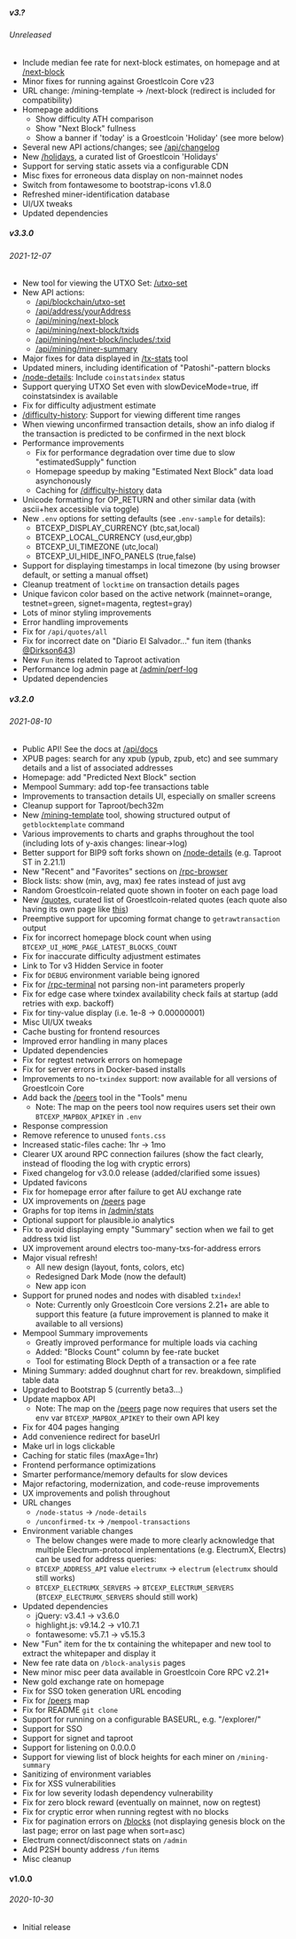 ##### v3.?
###### Unreleased

* Include median fee rate for next-block estimates, on homepage and at [/next-block](./next-block)
* Minor fixes for running against Groestlcoin Core v23
* URL change: /mining-template -> /next-block (redirect is included for compatibility)
* Homepage additions
	* Show difficulty ATH comparison
	* Show "Next Block" fullness
	* Show a banner if 'today' is a Groestlcoin 'Holiday' (see more below)
* Several new API actions/changes; see [/api/changelog](./api/changelog)
* New [/holidays](./holidays), a curated list of Groestlcoin 'Holidays'
* Support for serving static assets via a configurable CDN
* Misc fixes for erroneous data display on non-mainnet nodes
* Switch from fontawesome to bootstrap-icons v1.8.0
* Refreshed miner-identification database
* UI/UX tweaks
* Updated dependencies


##### v3.3.0
###### 2021-12-07

* New tool for viewing the UTXO Set: [/utxo-set](./utxo-set)
* New API actions:
	* [/api/blockchain/utxo-set](./api/blockchain/utxo-set)
	* [/api/address/yourAddress](./api/address/yourAddress)
	* [/api/mining/next-block](./api/mining/next-block)
	* [/api/mining/next-block/txids](./api/mining/next-block/txids)
	* [/api/mining/next-block/includes/:txid](./api/mining/next-block/includes/yourTxid)
	* [/api/mining/miner-summary](./api/mining/miner-summary?since=1d)
* Major fixes for data displayed in [/tx-stats](./tx-stats) tool
* Updated miners, including identification of "Patoshi"-pattern blocks
* [/node-details](./node-details): Include `coinstatsindex` status
* Support querying UTXO Set even with slowDeviceMode=true, iff coinstatsindex is available
* Fix for difficulty adjustment estimate
* [/difficulty-history](./difficulty-history): Support for viewing different time ranges
* When viewing unconfirmed transaction details, show an info dialog if the transaction is predicted to be confirmed in the next block
* Performance improvements
	* Fix for performance degradation over time due to slow "estimatedSupply" function
	* Homepage speedup by making "Estimated Next Block" data load asynchonously
	* Caching for [/difficulty-history](./difficulty-history) data
* Unicode formatting for OP_RETURN and other similar data (with ascii+hex accessible via toggle)
* New `.env` options for setting defaults (see `.env-sample` for details):
	* BTCEXP_DISPLAY_CURRENCY (btc,sat,local)
	* BTCEXP_LOCAL_CURRENCY (usd,eur,gbp)
	* BTCEXP_UI_TIMEZONE (utc,local)
	* BTCEXP_UI_HIDE_INFO_PANELS (true,false)
* Support for displaying timestamps in local timezone (by using browser default, or setting a manual offset)
* Cleanup treatment of `locktime` on transaction details pages
* Unique favicon color based on the active network (mainnet=orange, testnet=green, signet=magenta, regtest=gray)
* Lots of minor styling improvements
* Error handling improvements
* Fix for `/api/quotes/all`
* Fix for incorrect date on "Diario El Salvador..." fun item (thanks [@Dirkson643](https://github.com/Dirkson643))
* New `Fun` items related to Taproot activation
* Performance log admin page at [/admin/perf-log](./admin/perf-log)
* Updated dependencies


##### v3.2.0
###### 2021-08-10

* Public API! See the docs at [/api/docs](./api/docs)
* XPUB pages: search for any xpub (ypub, zpub, etc) and see summary details and a list of associated addresses
* Homepage: add "Predicted Next Block" section
* Mempool Summary: add top-fee transactions table
* Improvements to transaction details UI, especially on smaller screens
* Cleanup support for Taproot/bech32m
* New [/mining-template](./mining-template) tool, showing structured output of `getblocktemplate` command
* Various improvements to charts and graphs throughout the tool (including lots of y-axis changes: linear->log)
* Better support for BIP9 soft forks shown on [/node-details](./node-details) (e.g. Taproot ST in 2.21.1)
* New "Recent" and "Favorites" sections on [/rpc-browser](./rpc-browser)
* Block lists: show (min, avg, max) fee rates instead of just avg
* Random Groestlcoin-related quote shown in footer on each page load
* New [/quotes](./quotes), curated list of Groestlcoin-related quotes (each quote also having its own page like [this](`./quote/0`))
* Preemptive support for upcoming format change to `getrawtransaction` output
* Fix for incorrect homepage block count when using `BTCEXP_UI_HOME_PAGE_LATEST_BLOCKS_COUNT`
* Fix for inaccurate difficulty adjustment estimates
* Link to Tor v3 Hidden Service in footer
* Fix for `DEBUG` environment variable being ignored
* Fix for [/rpc-terminal](./rpc-terminal) not parsing non-int parameters properly
* Fix for edge case where txindex availability check fails at startup (add retries with exp. backoff)
* Fix for tiny-value display (i.e. 1e-8 -> 0.00000001)
* Misc UI/UX tweaks
* Cache busting for frontend resources
* Improved error handling in many places
* Updated dependencies
* Fix for regtest network errors on homepage
* Fix for server errors in Docker-based installs
* Improvements to no-`txindex` support: now available for all versions of Groestlcoin Core
* Add back the [/peers](./peers) tool in the "Tools" menu
	* Note: The map on the peers tool now requires users set their own `BTCEXP_MAPBOX_APIKEY` in `.env`
* Response compression
* Remove reference to unused `fonts.css`
* Increased static-files cache: 1hr -> 1mo
* Clearer UX around RPC connection failures (show the fact clearly, instead of flooding the log with cryptic errors)
* Fixed changelog for v3.0.0 release (added/clarified some issues)
* Updated favicons
* Fix for homepage error after failure to get AU exchange rate
* UX improvements on [/peers](./peers) page
* Graphs for top items in [/admin/stats](./admin/stats)
* Optional support for plausible.io analytics
* Fix to avoid displaying empty "Summary" section when we fail to get address txid list
* UX improvement around electrs too-many-txs-for-address errors
* Major visual refresh!
	* All new design (layout, fonts, colors, etc)
	* Redesigned Dark Mode (now the default)
	* New app icon
* Support for pruned nodes and nodes with disabled `txindex`!
	* Note: Currently only Groestlcoin Core versions 2.21+ are able to support this feature (a future improvement is planned to make it available to all versions)
* Mempool Summary improvements
	* Greatly improved performance for multiple loads via caching
	* Added: "Blocks Count" column by fee-rate bucket
	* Tool for estimating Block Depth of a transaction or a fee rate
* Mining Summary: added doughnut chart for rev. breakdown, simplified table data
* Upgraded to Bootstrap 5 (currently beta3...)
* Update mapbox API
	* Note: The map on the [/peers](./peers) page now requires that users set the env var `BTCEXP_MAPBOX_APIKEY` to their own API key
* Fix for 404 pages hanging
* Add convenience redirect for baseUrl
* Make url in logs clickable
* Caching for static files (maxAge=1hr)
* Frontend performance optimizations
* Smarter performance/memory defaults for slow devices
* Major refactoring, modernization, and code-reuse improvements
* UX improvements and polish throughout
* URL changes
	* `/node-status` -> `/node-details`
	* `/unconfirmed-tx` -> `/mempool-transactions`
* Environment variable changes
	* The below changes were made to more clearly acknowledge that multiple Electrum-protocol implementations (e.g. ElectrumX, Electrs) can be used for address queries:
	* `BTCEXP_ADDRESS_API` value `electrumx` -> `electrum` (`electrumx` should still works)
	* `BTCEXP_ELECTRUMX_SERVERS` -> `BTCEXP_ELECTRUM_SERVERS` (`BTCEXP_ELECTRUMX_SERVERS` should still work)
* Updated dependencies
	* jQuery: v3.4.1 -> v3.6.0
	* highlight.js: v9.14.2 -> v10.7.1
	* fontawesome: v5.7.1 -> v5.15.3
* New "Fun" item for the tx containing the whitepaper and new tool to extract the whitepaper and display it
* New fee rate data on `/block-analysis` pages
* New minor misc peer data available in Groestlcoin Core RPC v2.21+
* New gold exchange rate on homepage
* Fix for SSO token generation URL encoding
* Fix for [/peers](./peers) map
* Fix for README `git clone`
* Support for running on a configurable BASEURL, e.g. "/explorer/"
* Support for SSO
* Support for signet and taproot
* Support for listening on 0.0.0.0
* Support for viewing list of block heights for each miner on `/mining-summary`
* Sanitizing of environment variables
* Fix for XSS vulnerabilities
* Fix for low severity lodash dependency vulnerability
* Fix for zero block reward (eventually on mainnet, now on regtest)
* Fix for cryptic error when running regtest with no blocks
* Fix for pagination errors on [/blocks](./blocks) (not displaying genesis block on the last page; error on last page when sort=asc)
* Electrum connect/disconnect stats on `/admin`
* Add P2SH bounty address `/fun` items
* Misc cleanup


#### v1.0.0
###### 2020-10-30

* Initial release

